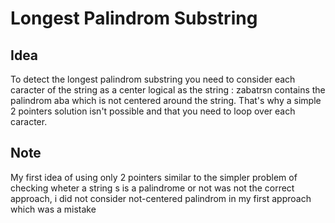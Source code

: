 # Longest Palindrom Substring


## Idea

To detect the longest palindrom substring you need to consider each caracter of the string as a center logical as the string : zabatrsn contains the palindrom aba which is not centered around the string. That's why a simple 2 pointers solution isn't possible and that you need to loop over each caracter.

## Note

My first idea of using only 2 pointers similar to the simpler problem of checking wheter a string s is a palindrome or not was not the correct approach, i did not consider not-centered palindrom in my first approach which was a mistake

